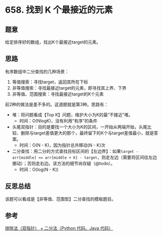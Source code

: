 # 658. 找到 K 个最接近的元素

## 题意

给定排序好的数组，找出K个最接近target的元素。

## 思路

有序数组中二分查找的几种场景：

1. 等值搜索：寻找target，返回其所在下标
1. 非等值搜索：寻找最接近target的元素，即寻找其上界、下界
1. 非等值、范围搜索：寻找最接近target的K个元素

前2种的做法是差不多的。这道题就是第3种。思路有：

- 堆：将问题看成【Top K】问题，维护大小为K的最“不接近”堆。
  - 时间：O(NlogK)，没有利用“有序”的条件
- 头尾双指针：目的是要找一个大小为K的区间，一开始从两端开始，头尾比较、删除与target差值更大的那个，最终留下的K个与target差值最小，就是答案。
  - 时间：O(N - K)，因为指针总共移动(N - K)次
- 二分查找：用二分的方式查找目标区间的【左边界】：如果`target - arr[middle] <= arr[middle + K] - target`，则走左边（需要将区间往左边挪动）；否则走右边。该方法的细节尚存疑（@todo）。
  - 时间：O(log(N - K))

## 反思总结

该题可以看成是【非等值、范围型】二分查找的模板题目。

## 参考

[排除法（双指针） + 二分法（Python 代码、Java 代码）](https://leetcode-cn.com/problems/find-k-closest-elements/solution/pai-chu-fa-shuang-zhi-zhen-er-fen-fa-python-dai-ma/)
